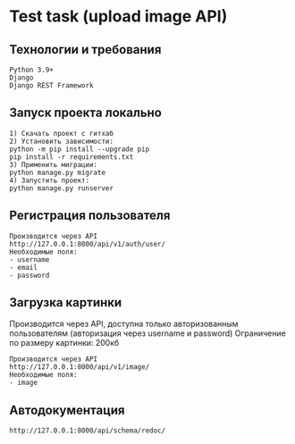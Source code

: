 # Test task (upload image API)

## Технологии и требования
```
Python 3.9+
Django
Django REST Framework
```

## Запуск проекта локально
```
1) Скачать проект с гитхаб
2) Установить зависимости:
python -m pip install --upgrade pip
pip install -r requirements.txt
3) Применить миграции:
python manage.py migrate
4) Запустить проект:
python manage.py runserver
```

## Регистрация пользователя

```
Производится через API
http://127.0.0.1:8000/api/v1/auth/user/
Необходимые поля:
- username
- email
- password
```

## Загрузка картинки
Производится через API, доступна только авторизованным пользователям
(авторизация через username и password)
Ограничение по размеру картинки: 200кб
```
Производится через API
http://127.0.0.1:8000/api/v1/image/
Необходимые поля:
- image
```

## Автодокументация
```
http://127.0.0.1:8000/api/schema/redoc/
```